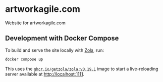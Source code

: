 # artworkagile.com

Website for artworkagile.com

## Development with Docker Compose

To build and serve the site locally with [Zola](https://www.getzola.org/), run:

```bash
docker compose up
```

This uses the [`ghcr.io/getzola/zola:v0.19.1`](https://github.com/getzola/zola/releases/tag/v0.19.1) image to start a live-reloading server available at [http://localhost:1111](http://localhost:1111).

